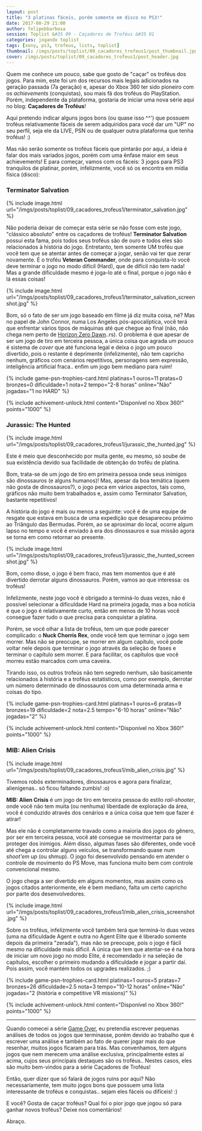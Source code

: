 ```yaml
---
layout: post
title: "3 platinas fáceis, porém somente em disco no PS3!"
date: 2017-08-29 21:00
author: felipebbarbosa
session: Toplist &#35 09 - Caçadores de Troféus &#35 01
categories: jogando toplist
tags: [sony, ps3, trofeus, lists, toplist]
thumbnail: /imgs/posts/toplist/09_cacadores_trofeus1/post_thumbnail.jpg
cover: /imgs/posts/toplist/09_cacadores_trofeus1/post_header.jpg
---
```


Quem me conhece um pouco, sabe que gosto de "caçar" os troféus dos jogos. Para mim, este foi um dos recursos mais legais adicionados na geração passada (7a geração) e, apesar do Xbox 360 ter sido pioneiro com os _achievements_ (conquistas), sou mais fã dos troféus do PlayStation. Porém, independente da plataforma, gostaria de iniciar uma nova série aqui no blog: **Caçadores de Troféus**!

Aqui pretendo indicar alguns jogos bons (ou quase isso ^^') que possuem troféus relativamente fáceis de serem adquiridos para você dar um "UP" no seu perfil, seja ele da LIVE, PSN ou de qualquer outra plataforma que tenha troféus! :)

<!--more-->

Mas não serão somente os troféus fáceis que pintarão por aqui, a ideia é falar dos mais variados jogos, porém com uma ênfase maior em seus achievements! E para começar, vamos com os fáceis: 3 jogos para PS3 tranquilos de platinar, porém, infelizmente, você só os encontra em mídia física (disco):

### Terminator Salvation

{% include image.html
  url="/imgs/posts/toplist/09_cacadores_trofeus1/terminator_salvation.jpg" %}

Não poderia deixar de começar esta série se não fosse com este jogo, "clássico absoluto" entre os caçadores de troféus! **Terminator Salvation** possui esta fama, pois todos seus troféus são de ouro e todos eles são relacionados à história do jogo. Entretanto, tem somente UM troféu que você tem que se atentar antes de começar a jogar, senão vai ter que zerar novamente. É o troféu **Veteran Commander**, onde para conquista-lo você deve terminar o jogo no modo difícil (Hard), que de difícil não tem nada! Mas a grande dificuldade mesmo é joga-lo até o final, porque o jogo não é lá essas coisas!

{% include image.html
  url="/imgs/posts/toplist/09_cacadores_trofeus1/terminator_salvation_screenshot.jpg" %}

Bom, só o fato de ser um jogo baseado em filme já diz muita coisa, né? Mas no papel de John Connor, numa Los Angeles pós-apocalíptica, você terá que enfrentar vários tipos de máquinas até que chegue ao final (não, não chega nem perto de [Horizon Zero Dawn](/jogando/analise/2017/06/25/analise-horizon-zero-dawn.html)..rs). O problema é que apesar de ser um jogo de tiro em terceira pessoa, a única coisa que agrada um pouco é sistema de _cover_ que até funciona legal e deixa o jogo um pouco divertido, pois o restante é deprimente (infelizmente), não tem capricho nenhum, gráficos com cenários repetitivos, personagens sem expressão, inteligência artificial fraca.. enfim um jogo bem mediano para ruim!

{% include game-psn-trophies-card.html
  platinas=1 ouros=11 pratas=0 bronzes=0
  dificuldade=1 nota=2
  tempo="2-8 horas"
  online="Não"
  jogadas="1 no HARD" %}

{% include achivement-unlock.html
    content="Disponível no Xbox 360!"
    points="1000" %}

### Jurassic: The Hunted

{% include image.html
  url="/imgs/posts/toplist/09_cacadores_trofeus1/jurassic_the_hunted.jpg" %}

Este é meio que desconhecido por muita gente, eu mesmo, só soube de sua existência devido sua facilidade de obtenção do troféu de platina.

Bom, trata-se de um jogo de tiro em primeira pessoa onde seus inimigos são dinossauros (e alguns humanos)! Mas, apesar da boa temática (quem não gosta de dinossauros?), o jogo peca em vários aspectos, tais como, gráficos não muito bem trabalhados e, assim como Terminator Salvation, bastante repetitivos!

A história do jogo é mais ou menos a seguinte: você é de uma equipe de resgate que estava em busca de uma expedição que desapareceu próximo ao Triângulo das Bermudas. Porém, ao se aproximar do local, ocorre algum lapso no tempo e você é enviado à era dos dinossauros e sua missão agora se torna em como retornar ao presente.

{% include image.html
  url="/imgs/posts/toplist/09_cacadores_trofeus1/jurassic_the_hunted_screenshot.jpg" %}

Bom, como disse, o jogo é bem fraco, mas tem momentos que é até divertido derrotar alguns dinossauros. Porém, vamos ao que interessa: os troféus!

Infelizmente, neste jogo você é obrigado a terminá-lo duas vezes, não é possível selecionar a dificuldade Hard na primeira jogada, mas a boa notícia é que o jogo é relativamente curto, então em menos de 10 horas você consegue fazer tudo o que precisa para conquistar a platina.

Porém, se você olhar a lista de troféus, tem um que pode parecer complicado: o **Nuck Chorris Rex**, onde você tem que terminar o jogo sem morrer. Mas não se preocupe, se morrer em algum capítulo, você pode voltar nele depois que terminar o jogo através da seleção de fases e terminar o capítulo sem morrer. E para facilitar, os capítulos que você morreu estão marcados com uma caveira.

Tirando isso, os outros trofeús não tem segredo nenhum, são basicamente relacionados à história e a troféus estatísticos, como por exemplo, derrotar um número determinado de dinossauros com uma determinada arma e coisas do tipo.

{% include game-psn-trophies-card.html
  platinas=1 ouros=6 pratas=9 bronzes=19
  dificuldade=2 nota=2.5
  tempo="6-10 horas"
  online="Não"
  jogadas="2" %}

{% include achivement-unlock.html
    content="Disponível no Xbox 360!"
    points="1000" %}

### MIB: Alien Crisis

{% include image.html
  url="/imgs/posts/toplist/09_cacadores_trofeus1/mib_alien_crisis.jpg" %}

Tivemos robôs exterminadores, dinossauros e agora para finalizar, alienígenas.. só ficou faltando zumbis! :o)

**MIB: Alien Crisis** é um jogo de tiro em terceira pessoa do estilo _rail-shooter_, onde você não tem muita (ou nenhuma) liberdade de exploração da área, você é conduzido através dos cenários e a única coisa que tem que fazer é atirar!

Mas ele não é completamente travado como a maioria dos jogos do gênero, por ser em terceira pessoa, você até consegue se movimentar para se proteger dos inimigos. Além disso, algumas fases são diferentes, onde você até chega a controlar alguns veículos, se transformando quase num _shoot'em up_ (ou shmup). O jogo foi desenvolvido pensando em atender o controle de movimento do PS Move, mas funciona muito bem com controle convencional mesmo.

O jogo chega a ser divertido em alguns momentos, mas assim como os jogos citados anteriormente, ele é bem mediano, falta um certo capricho por parte dos desenvolvedores.

{% include image.html
  url="/imgs/posts/toplist/09_cacadores_trofeus1/mib_alien_crisis_screenshot.jpg" %}

Sobre os troféus, infelizmente você também terá que terminá-lo duas vezes (uma na dificuldade Agent e outra no Agent Elite que é liberado somente depois da primeira "zerada"), mas não se preocupe, pois o jogo é fácil mesmo na dificuldade mais díficil. A única que tem que atentar-se é na hora de iniciar um novo jogo no modo Elite, é recomendado ir na seleção de capítulos, escolher o primeiro mudando a dificuldade e jogar a partir daí. Pois assim, você mantém todos os upgrades realizados. ;)

{% include game-psn-trophies-card.html
  platinas=1 ouros=5 pratas=7 bronzes=26
  dificuldade=2.5 nota=3
  tempo="10-12 horas"
  online="Não"
  jogadas="2 (história e competitive VR missions)" %}

{% include achivement-unlock.html
    content="Disponível no Xbox 360!"
    points="1000" %}

---

Quando comecei a série [Game Over](/jogando/analise/), eu pretendia escrever pequenas análises de todos os jogos que terminasse, porém devido ao trabalho que é escrever uma análise e também ao fato de querer jogar mais do que resenhar, muitos jogos ficaram para trás. Mas convenhamos, tem alguns jogos que nem merecem uma análise exclusiva, principalmente estes aí acima, cujos seus principais destaques são os troféus.. Nestes casos, eles são muito bem-vindos para a série Caçadores de Troféus!

Então, quer dizer que só falará de jogos ruins por aqui? Não necessariamente, tem muito jogos bons que possuem uma lista interessante de troféus e conquistas.. sejam eles fáceis ou difíceis! :)

E você? Gosta de caçar troféus? Qual foi o pior jogo que jogou só para ganhar novos troféus? Deixe nos comentários!

Abraço.
